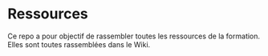 # Ressources
Ce repo a pour objectif de rassembler toutes les ressources de la formation. Elles sont toutes rassemblées dans le Wiki.
